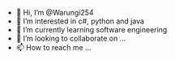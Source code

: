 - 👋 Hi, I’m @Warungi254
- 👀 I’m interested in c#, python and java
- 🌱 I’m currently learning software engineering
- 💞️ I’m looking to collaborate on ...
- 📫 How to reach me ...

<!---
Warungi254/Warungi254 is a ✨ special ✨ repository because its `README.md` (this file) appears on your GitHub profile.
You can click the Preview link to take a look at your changes.
--->
